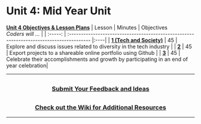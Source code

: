 # Unit 4: Mid Year Unit
[**Unit 4 Objectives & Lesson Plans**]() 
|                                                        Lesson                                                         | Minutes | Objectives <br> _Coders will ..._                                                        |
| :-----: | :--------------------------------------------------------------------------------------- |:----|
|     [**1 (Tech and Society)**]()     |   45    | Explore and discuss issues related to diversity in the tech industry |
|     [**2**]()     |   45    | Export projects to a shareable online portfolio using Github |
|     [**3**]()     |   45    | Celebrate their accomplishments and growth by participating in an end of year celebration|


---
## <h3 align="center"><a href="https://docs.google.com/forms/d/e/1FAIpQLSc4oUNSthmU63TqlzUOOWd3buX3tGVIPRNDm0tsLB_nOONRLQ/viewform">Submit Your Feedback and Ideas</a></h3>

## <h3 align="center"><a href="https://github.com/itscodenation/curriculum-21-22/wiki">Check out the Wiki for Additional Resources</a></h3>

---
